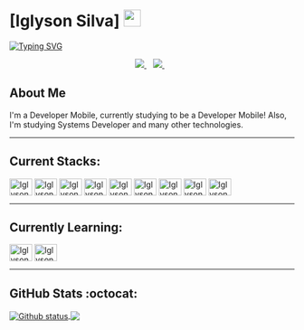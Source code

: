 # [Iglyson Silva] <img src="https://i.pinimg.com/originals/d7/c9/49/d7c949ba3bcdccbe104f500d8e07642f.gif" width="30px">

[![Typing SVG](https://readme-typing-svg.herokuapp.com/?color=abdbe3&size=35&center=true&vCenter=true&width=1000&lines=Hello!+Welcome+to+Iglyson's+Github)](https://git.io/typing-svg)

<div align="center">
  
  <p align='center'>  
    <a href="https://www.linkedin.com/in/iglyson-silva/">
      <img src="https://img.shields.io/badge/linkedin-%230077B5.svg?&style=for-the-badge&logo=linkedin&logoColor=white" />
    </a>&nbsp;&nbsp;
    <a href="https://www.instagram.com/iglysonsilva/">
      <img src="https://img.shields.io/badge/instagram-%23E4405F.svg?&style=for-the-badge&logo=instagram&logoColor=white" />        
    </a>&nbsp;&nbsp;
  </p>
  
</div>

<h2 >About Me</h2>

I'm a Developer Mobile, currently studying to be a Developer Mobile! Also, I'm studying Systems Developer and many other technologies.


<hr>

## Current Stacks:

<div style="display: inline_block">
  <img align="center" alt="Iglyson-HTML" height="30" width="40" src="https://cdn.jsdelivr.net/gh/devicons/devicon/icons/html5/html5-original.svg">
  <img align="center" alt="Iglyson-CSS" height="30" width="40" src="https://cdn.jsdelivr.net/gh/devicons/devicon/icons/css3/css3-original.svg">
  <img align="center" alt="Iglyson-JS" height="30" width="40" src="https://cdn.jsdelivr.net/gh/devicons/devicon/icons/javascript/javascript-original.svg">
  <img align="center" alt="Iglyson-Bootstrap" height="30" width="40" src="https://cdn.jsdelivr.net/gh/devicons/devicon/icons/bootstrap/bootstrap-original.svg">
  <img align="center" alt="Iglyson-React" height="30" width="40" src="https://cdn.jsdelivr.net/gh/devicons/devicon/icons/react/react-original.svg">
  <img align="center" alt="Iglyson-Vite" height="30" width="40"src="https://vitejs.dev/logo.svg">
  <img align="center" alt="Iglyson-Java" height="30" width="40" src="https://cdn.jsdelivr.net/gh/devicons/devicon/icons/java/java-original.svg">
  <img align="center" alt="Iglyson-MySql" height="30" width="40" src="https://cdn.jsdelivr.net/gh/devicons/devicon/icons/mysql/mysql-original.svg">
  <img align="center" alt="Iglyson-Git" height="30" width="40" src="https://cdn.jsdelivr.net/gh/devicons/devicon/icons/git/git-original.svg" />
          
</div>

<hr>

## Currently Learning:

<div style="display: inline_block">
  <img align="center" alt="Iglyson-React" height="30" width="40" src="https://cdn.jsdelivr.net/gh/devicons/devicon/icons/react/react-original.svg">
  <img align="center" alt="Iglyson-Dart" height="30" width="40" src="https://cdn.jsdelivr.net/gh/devicons/devicon/icons/dart/dart-plain.svg" />        
</div>

<hr>

## GitHub Stats :octocat:

<a href="#">
  <img align="center" src="https://github-readme-stats.vercel.app/api?username=iglysonsilva&theme=gruvbox&show_icons=true&hide_border=false&count_private=true" alt="Github status" />
</a>
<a href="#">
  <img align="center" src="https://github-readme-stats.vercel.app/api/top-langs/?username=iglysonsilva&theme=gruvbox&show_icons=true&hide_border=false&layout=compact" />
</a>
